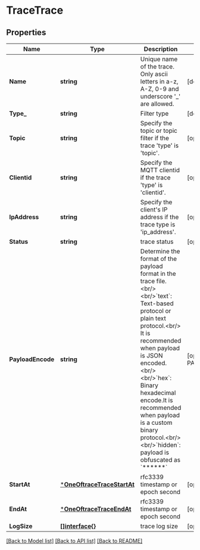 # TraceTrace

## Properties
Name | Type | Description | Notes
------------ | ------------- | ------------- | -------------
**Name** | **string** | Unique name of the trace. Only ascii letters in a-z, A-Z, 0-9 and underscore &#x27;_&#x27; are allowed. | [default to null]
**Type_** | **string** | Filter type | [default to null]
**Topic** | **string** | Specify the topic or topic filter if the trace &#x27;type&#x27; is &#x27;topic&#x27;. | [optional] [default to null]
**Clientid** | **string** | Specify the MQTT clientid if the trace &#x27;type&#x27; is &#x27;clientid&#x27;. | [optional] [default to null]
**IpAddress** | **string** | Specify the client&#x27;s IP address if the trace type is &#x27;ip_address&#x27;. | [optional] [default to null]
**Status** | **string** | trace status | [optional] [default to null]
**PayloadEncode** | **string** | Determine the format of the payload format in the trace file.&lt;br/&gt;&lt;br/&gt;&#x60;text&#x60;: Text-based protocol or plain text protocol.&lt;br/&gt; It is recommended when payload is JSON encoded.&lt;br/&gt;&lt;br/&gt;&#x60;hex&#x60;: Binary hexadecimal encode.It is recommended when payload is a custom binary protocol.&lt;br/&gt;&lt;br/&gt;&#x60;hidden&#x60;: payload is obfuscated as &#x60;******&#x60; | [optional] [default to PAYLOAD_ENCODE.TEXT]
**StartAt** | [***OneOftraceTraceStartAt**](OneOftraceTraceStartAt.md) | rfc3339 timestamp or epoch second | [optional] [default to null]
**EndAt** | [***OneOftraceTraceEndAt**](OneOftraceTraceEndAt.md) | rfc3339 timestamp or epoch second | [optional] [default to null]
**LogSize** | [**[]interface{}**](interface{}.md) | trace log size | [optional] [default to null]

[[Back to Model list]](../README.md#documentation-for-models) [[Back to API list]](../README.md#documentation-for-api-endpoints) [[Back to README]](../README.md)

